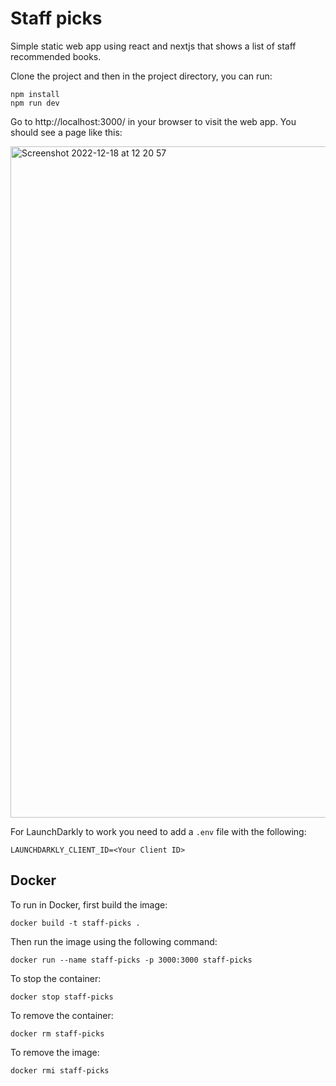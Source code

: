 # Staff picks

Simple static web app using react and nextjs that shows a list of staff recommended books.

Clone the project and then in the project directory, you can run:

```
npm install
npm run dev
```

Go to http://localhost:3000/ in your browser to visit the web app. You should see a page like this:

<img width="1074" alt="Screenshot 2022-12-18 at 12 20 57" src="https://user-images.githubusercontent.com/1982588/208295564-d9c7890f-3911-40f9-b994-27a7b528e00d.png">

For LaunchDarkly to work you need to add a `.env` file with the following:

```
LAUNCHDARKLY_CLIENT_ID=<Your Client ID>
```

## Docker

To run in Docker, first build the image:

```
docker build -t staff-picks .  
```

Then run the image using the following command:

```
docker run --name staff-picks -p 3000:3000 staff-picks
```

To stop the container:

```
docker stop staff-picks
```

To remove the container:

```
docker rm staff-picks
```

To remove the image:

```
docker rmi staff-picks
```

